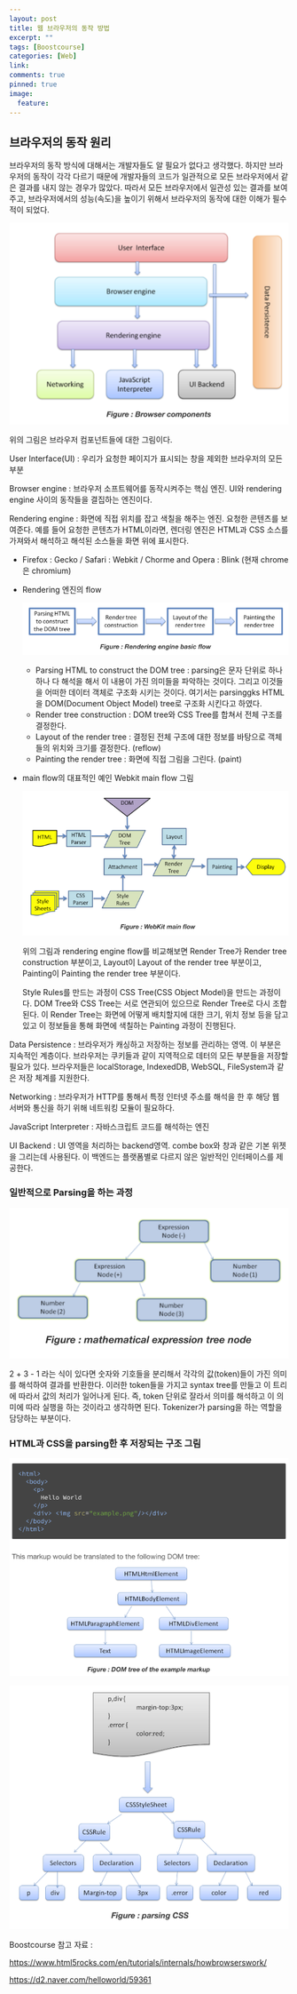 ```yaml
---
layout: post
title: 웹 브라우저의 동작 방법
excerpt: ""
tags: [Boostcourse]
categories: [Web]
link:
comments: true
pinned: true
image:
  feature:
---
```


## 브라우저의 동작 원리

브라우저의 동작 방식에 대해서는 개발자들도 알 필요가 없다고 생각했다. 하지만 브라우저의 동작이 각각 다르기 때문에 개발자들의 코드가 일관적으로 모든 브라우저에서 같은 결과를 내지 않는 경우가 많았다. 따라서 모든 브라우저에서 일관성 있는 결과를 보여주고, 브라우저에서의 성능(속도)을 높이기 위해서 브라우저의 동작에 대한 이해가 필수적이 되었다.

![](/img/Browser_1.png)

위의 그림은 브라우저 컴포넌트들에 대한 그림이다.

User Interface(UI) : 우리가 요청한 페이지가 표시되는 창을 제외한 브라우저의 모든 부분

Browser engine : 브라우저 소프트웨어를 동작시켜주는 핵심 엔진. UI와 rendering engine 사이의 동작들을 결집하는 엔진이다.

Rendering engine : 화면에 직접 위치를 잡고 색칠을 해주는 엔진. 요청한 콘텐츠를 보여준다. 예를 들어 요청한 콘텐츠가 HTML이라면, 렌더링 엔진은 HTML과 CSS 소스를 가져와서 해석하고 해석된 소스들을 화면 위에 표시한다.

- Firefox : Gecko / Safari : Webkit / Chorme and Opera : Blink (현재 chrome은 chromium)

- Rendering 엔진의 flow

  ![](/img/Browser_2.png)

  - Parsing HTML to construct the DOM tree : parsing은 문자 단위로 하나하나 다 해석을 해서 이 내용이 가진 의미들을 파악하는 것이다. 그리고 이것들을 어떠한 데이터 객체로 구조화 시키는 것이다. 여기서는 parsinggks HTML을 DOM(Document Object Model) tree로 구조화 시킨다고 하였다.
  - Render tree construction : DOM tree와 CSS Tree를 합쳐서 전체 구조를 결정한다.
  - Layout of the render tree : 결정된 전체 구조에 대한 정보를 바탕으로 객체들의 위치와 크기를 결정한다. (reflow)
  - Painting the render tree : 화면에 직접 그림을 그린다. (paint)

- main flow의 대표적인 예인 Webkit main flow 그림

  ![](/img/Browser_3.png)

  위의 그림과 rendering engine flow를 비교해보면 Render Tree가 Render tree construction 부분이고, Layout이 Layout of the render tree 부분이고, Painting이 Painting the render tree  부분이다.

  Style Rules를 만드는 과정이 CSS Tree(CSS Object Model)을 만드는 과정이다. DOM Tree와 CSS Tree는 서로 연관되어 있으므로 Render Tree로 다시 조합된다. 이 Render Tree는 화면에 어떻게 배치할지에 대한 크기, 위치 정보 등을 담고 있고 이 정보들을 통해 화면에 색칠하는 Painting 과정이 진행된다.

Data Persistence : 브라우저가 캐싱하고 저장하는 정보를 관리하는 영역. 이 부분은 지속적인 계층이다. 브라우저는 쿠키들과 같이 지역적으로 데터의 모든 부분들을 저장할 필요가 있다. 브라우저들은 localStorage, IndexedDB, WebSQL, FileSystem과 같은 저장 체계를 지원한다.

Networking : 브라우저가 HTTP를 통해서 특정 인터넷 주소를 해석을 한 후 해당 웹 서버와 통신을 하기 위해 네트워킹 모듈이 필요하다. 

JavaScript Interpreter : 자바스크립트 코드를 해석하는 엔진

UI Backend : UI 영역을 처리하는 backend영역. combe box와 창과 같은 기본 위젯을 그리는데 사용된다. 이 백엔드는 플랫폼별로 다르지 않은 일반적인 인터페이스를 제공한다.



### 일반적으로 Parsing을 하는 과정

![](/img/Browser_4.png)

2 + 3 - 1 라는 식이 있다면 숫자와 기호들을 분리해서 각각의 값(token)들이 가진 의미를 해석하여 결과를 반환한다. 이러한 token들을 가지고 syntax tree를 만들고 이 트리에 따라서 값의 처리가 일어나게 된다. 즉, token 단위로 잘라서 의미를 해석하고 이 의미에 따라 실행을 하는 것이라고 생각하면 된다. Tokenizer가 parsing을 하는 역할을 담당하는 부분이다.



### HTML과 CSS을 parsing한 후 저장되는 구조 그림

![](/img/Browser_5.png)

![](/img/Browser_6.png)

Boostcourse 참고 자료 :

https://www.html5rocks.com/en/tutorials/internals/howbrowserswork/

https://d2.naver.com/helloworld/59361

